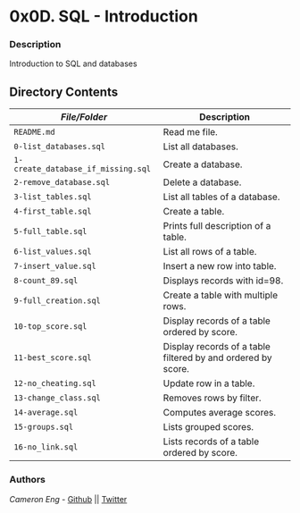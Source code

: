 # 0x0D. SQL - Introduction
### Description
Introduction to SQL and databases

## Directory Contents

|   ***File/Folder***    |  **Description**                       |
|---------------|---------------------------------------|
| `README.md` |  Read me file. |
| `0-list_databases.sql` | List all databases. |
| `1-create_database_if_missing.sql` | Create a database. |
| `2-remove_database.sql` | Delete a database. |
| `3-list_tables.sql` | List all tables of a database. |
| `4-first_table.sql` | Create a table. |
| `5-full_table.sql` | Prints full description of a table. |
| `6-list_values.sql` | List all rows of a table. |
| `7-insert_value.sql` | Insert a new row into table. |
| `8-count_89.sql` | Displays records with id=98. |
| `9-full_creation.sql` | Create a table with multiple rows. |
| `10-top_score.sql` | Display records of a table ordered by score. |
| `11-best_score.sql` | Display records of a table filtered by and ordered by score. |
| `12-no_cheating.sql` | Update row in a table. |
| `13-change_class.sql` | Removes rows by filter. |
| `14-average.sql` | Computes average scores. |
| `15-groups.sql` | Lists grouped scores. |
| `16-no_link.sql` | Lists records of a table ordered by score. |

### Authors
*Cameron Eng* - [Github](https://github.com/c_eng/) || [Twitter](https://twitter.com/c33Eng)
